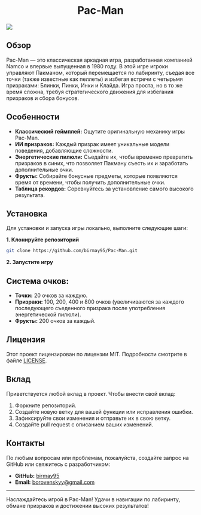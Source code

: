 # <h1 align="center">Pac-Man</h1>
<img align="center" src="https://user-images.githubusercontent.com/74038190/212284158-e840e285-664b-44d7-b79b-e264b5e54825.gif"  />

## Обзор

Pac-Man — это классическая аркадная игра, разработанная компанией Namco и впервые выпущенная в 1980 году. В этой игре игроки управляют Пакманом, который перемещается по лабиринту, съедая все точки (также известные как пеллеты) и избегая встречи с четырьмя призраками: Блинки, Пинки, Инки и Клайда. Игра проста, но в то же время сложна, требуя стратегического движения для избегания призраков и сбора бонусов.

## Особенности

- **Классический геймплей:** Ощутите оригинальную механику игры Pac-Man.
- **ИИ призраков:** Каждый призрак имеет уникальные модели поведения, добавляющие сложности.
- **Энергетические пилюли:** Съедайте их, чтобы временно превратить призраков в синих, что позволяет Пакману съесть их и заработать дополнительные очки.
- **Фрукты:** Собирайте бонусные предметы, которые появляются время от времени, чтобы получить дополнительные очки.
- **Таблица рекордов:** Соревнуйтесь за установление самого высокого результата.

## Установка

Для установки и запуска игры локально, выполните следующие шаги:

**1. Клонируйте репозиторий**
```bash
git clone https://github.com/birmay95/Pac-Man.git
```

**2. Запустите игру**

## Система очков:

- **Точки:** 20 очков за каждую.
- **Призраки:** 100, 200, 400 и 800 очков (увеличиваются за каждого последующего съеденного призрака после употребления энергетической пилюли).
- **Фрукты:** 200 очков за каждый.

## Лицензия

Этот проект лицензирован по лицензии MIT. Подробности смотрите в файле [LICENSE](LICENSE).

## Вклад

Приветствуется любой вклад в проект. Чтобы внести свой вклад:

1. Форкните репозиторий.
2. Создайте новую ветку для вашей функции или исправления ошибки.
3. Зафиксируйте свои изменения и отправьте их в свою ветку.
4. Создайте pull request с описанием ваших изменений.

## Контакты

По любым вопросам или проблемам, пожалуйста, создайте запрос на GitHub или свяжитесь с разработчиком:

- **GitHub:** [birmay95](https://github.com/birmay95)
- **Email:** borovenskyy@gmail.com

---

Наслаждайтесь игрой в Pac-Man! Удачи в навигации по лабиринту, обмане призраков и достижении высоких результатов!
